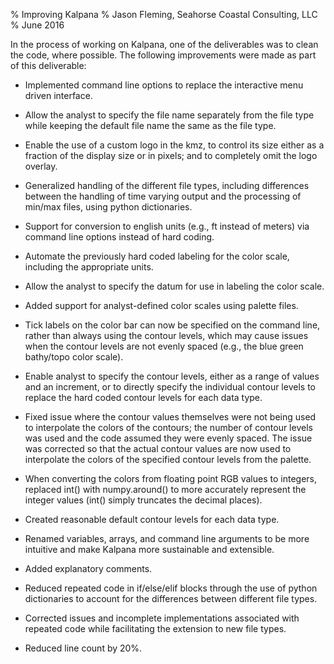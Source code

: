 % Improving Kalpana
% Jason Fleming, Seahorse Coastal Consulting, LLC
% June 2016

<!--  
~/.cabal/bin/pandoc -o improvingKalpana.pdf --variable mainfont=Georgia --latex-engine=xelatex --variable sansfont=Arial --variable fontsize=12pt --variable geometry:margin=1in improvingKalpana.md
-->

In the process of working on Kalpana, one of the deliverables was to clean
the code, where possible. The following improvements were made as part
of this deliverable: 

* Implemented command line options to replace the interactive menu driven interface.

* Allow the analyst to specify the file name separately from the file type while keeping the default file name the same as the file type.

* Enable the use of a custom logo in the kmz, to control its size either as a fraction of the display size or in pixels; and to completely omit the logo overlay.

* Generalized handling of the different file types, including differences between the handling of time varying output and the processing of min/max files, using python dictionaries. 

* Support for conversion to english units (e.g., ft instead of meters) via command line options instead of hard coding.
    
* Automate the previously hard coded labeling for the color scale, including the appropriate units.
    
* Allow the analyst to specify the datum for use in labeling the color scale.

* Added support for analyst-defined color scales using palette files.

* Tick labels on the color bar can now be specified on the command line, rather than always using the contour levels, which may cause issues when the contour levels are not evenly spaced (e.g., the blue green bathy/topo color scale).

* Enable analyst to specify the contour levels, either as a range of values and an increment, or to directly specify the individual contour levels to replace the hard coded contour levels for each
 data type.
 
* Fixed issue where the contour values themselves were not being used to interpolate the colors of the contours; the number of contour levels was used and the code assumed they were evenly spaced. The issue was corrected so that the actual contour values are now used to interpolate the colors of the specified contour levels from the palette. 

* When converting the colors from floating point RGB values to integers, replaced int() with numpy.around() to more accurately represent the integer values (int() simply truncates the decimal places). 
 
* Created reasonable default contour levels for each data type.
     
* Renamed variables, arrays, and command line arguments to be more intuitive and make Kalpana more sustainable and extensible.

* Added explanatory comments.

* Reduced repeated code in if/else/elif blocks through the use of python dictionaries to account for the differences between different file types.

* Corrected issues and incomplete implementations associated with repeated code while facilitating the extension to new file types.

* Reduced line count by 20%.
